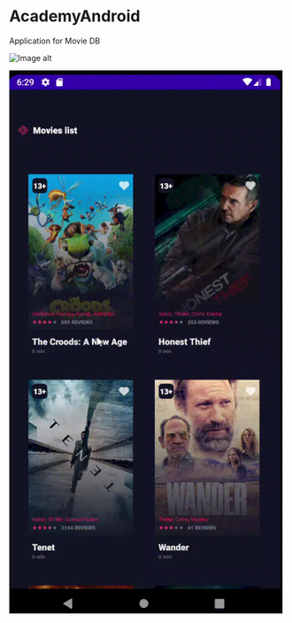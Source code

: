 # AcademyAndroid
Application for Movie DB

![Image alt](https://github.com/Art-bond/okRes/blob/main/demo7.gif)

![Image alt](https://github.com/Art-bond/okRes/blob/main/local.gif)

